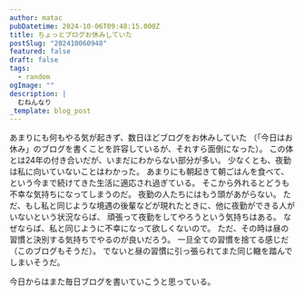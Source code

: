 ```yaml
---
author: matac
pubDatetime: 2024-10-06T09:48:15.000Z
title: ちょっとブログお休みしていた
postSlug: "202410060948"
featured: false
draft: false
tags:
  - random
ogImage: ""
description: |
  むねんなり
_template: blog_post
---
```


あまりにも何もやる気が起きず、数日ほどブログをお休みしていた
（「今日はお休み」のブログを書くことを許容しているが、それすら面倒になった）。
この体とは24年の付き合いだが、いまだにわからない部分が多い。
少なくとも、夜勤は私に向いていないことはわかった。
あまりにも朝起きて朝ごはんを食べて、という今まで続けてきた生活に適応され過ぎている。
そこから外れるとどうも不幸な気持ちになってしまうのだ。
夜勤の人たちにはもう頭があがらない。
ただ、もし私と同じような境遇の後輩などが現れたときに、他に夜勤ができる人がいないという状況ならば、
頑張って夜勤をしてやろうという気持ちはある。
なぜならば、私と同じように不幸になって欲しくないので。
ただ、その時は昼の習慣と決別する気持ちでやるのが良いだろう。
一旦全ての習慣を捨てる感じだ（このブログもそうだ）。
でないと昼の習慣に引っ張られてまた同じ轍を踏んでしまいそうだ。

今日からはまた毎日ブログを書いていこうと思っている。
